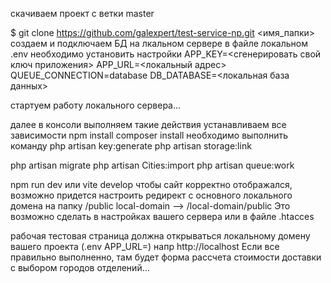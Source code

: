 
скачиваем проект с ветки master

$ git clone https://github.com/galexpert/test-service-np.git <имя_папки>
создаем и подключаем БД на лкальном сервере
в файле локальном .env необходимо установить настройки 
APP_KEY=<сгенерировать свой ключ приложения>
APP_URL=<локальный адрес>
QUEUE_CONNECTION=database
DB_DATABASE=<локальная база данных>


стартуем работу локального сервера...


далее в консоли выполняем такие действия
устанавливаем все зависимости
npm install
composer install
необходимо выполнить команду
php artisan key:generate
php artisan storage:link

php artisan migrate
php artisan Cities:import
php artisan queue:work

npm run dev или vite develop
чтобы сайт корректно отображался, возможно придется настроить редирект с основного локального домена на папку /public
local-domain --> /local-domain/public Это возможно сделать в настройках вашего сервера или в файле .htacces


рабочая тестовая страница должна открываться локальному домену вашего проекта (.env APP_URL=)  напр http://localhost
Если все правильно выполненно, там будет форма рассчета стоимости доставки с выбором городов отделений...
